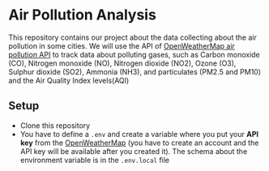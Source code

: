 # Air Pollution Analysis
This repository contains our project about the data collecting about the air pollution in some cities. We will use the API of [OpenWeatherMap air pollution API](https://openweathermap.org/api/air-pollution) to track data about polluting gases, such as Carbon monoxide (CO), Nitrogen monoxide (NO), Nitrogen dioxide (NO2), Ozone (O3), Sulphur dioxide (SO2), Ammonia (NH3), and particulates (PM2.5 and PM10) and the Air Quality Index levels(AQI)
## Setup
- Clone this repository
- You have to define a `.env` and create a variable where you put your **API key** from the [OpenWeatherMap](https://openweathermap.org) (you have to create an account and the API key will be available after you created it). The schema about the environment variable is in the `.env.local` file